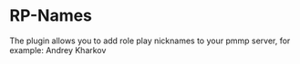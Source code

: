 # RP-Names
The plugin allows you to add role play nicknames to your pmmp server, for example: Andrey Kharkov
